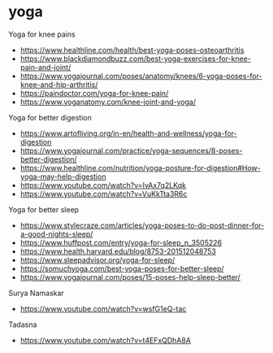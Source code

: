 # yoga


Yoga for knee pains
 * https://www.healthline.com/health/best-yoga-poses-osteoarthritis 
 * https://www.blackdiamondbuzz.com/best-yoga-exercises-for-knee-pain-and-joint/
 * https://www.yogajournal.com/poses/anatomy/knees/6-yoga-poses-for-knee-and-hip-arthritis/
 * https://paindoctor.com/yoga-for-knee-pain/
 * https://www.yoganatomy.com/knee-joint-and-yoga/


Yoga for better digestion 
* https://www.artofliving.org/in-en/health-and-wellness/yoga-for-digestion
* https://www.yogajournal.com/practice/yoga-sequences/8-poses-better-digestion/
* https://www.healthline.com/nutrition/yoga-posture-for-digestion#How-yoga-may-help-digestion
* https://www.youtube.com/watch?v=IvAx7q2LKqk 
* https://www.youtube.com/watch?v=VuKkTta3R6c  

Yoga for better sleep 
* https://www.stylecraze.com/articles/yoga-poses-to-do-post-dinner-for-a-good-nights-sleep/
* https://www.huffpost.com/entry/yoga-for-sleep_n_3505226
* https://www.health.harvard.edu/blog/8753-201512048753
* https://www.sleepadvisor.org/yoga-for-sleep/
* https://somuchyoga.com/best-yoga-poses-for-better-sleep/
* https://www.yogajournal.com/poses/15-poses-help-sleep-better/

Surya Namaskar 
* https://www.youtube.com/watch?v=wsfG1eQ-tac


Tadasna
* https://www.youtube.com/watch?v=t4EFxQDhA8A 
